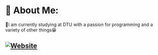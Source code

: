 # 💫 About Me:
🔭I am currently studying at DTU with a passion for programming and a variety of other things😁<br>

## [![Website](https://img.shields.io/badge/My_Portfolio_Website-%23E4405F.svg?logo=webstorm&logoColor=white)](https://sergeymashkevich.github.io/PortfolioWeb/Main.html)


